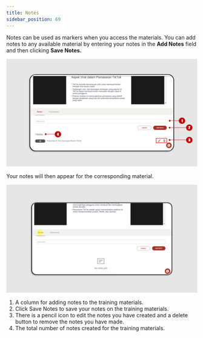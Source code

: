 ```yaml
---
title: Notes
sidebar_position: 69
---
```

Notes can be used as markers when you access the materials. You can add notes to any available material by entering your notes in the **Add Notes** field and then clicking **Save Notes.**

![](/img/note-eng-1.png)

Your notes will then appear for the corresponding material.

![](/img/note-eng-2.png)

1. A column for adding notes to the training materials.
2. Click Save Notes to save your notes on the training materials.
3. There is a pencil icon to edit the notes you have created and a delete button to remove the notes you have made.
4. The total number of notes created for the training materials.
